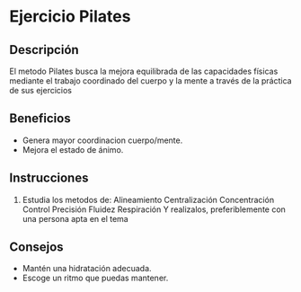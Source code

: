 # Ejercicio Pilates
## Descripción
El metodo Pilates busca la mejora equilibrada de las capacidades físicas mediante el trabajo coordinado del cuerpo y la mente a través de la práctica de sus ejercicios
## Beneficios
- Genera mayor coordinacion cuerpo/mente.
- Mejora el estado de ánimo.
## Instrucciones
1. Estudia los metodos de:
Alineamiento
Centralización
Concentración
Control
Precisión
Fluidez
Respiración
Y realizalos, preferiblemente con una persona apta en el tema
## Consejos
- Mantén una hidratación adecuada.
- Escoge un ritmo que puedas mantener.